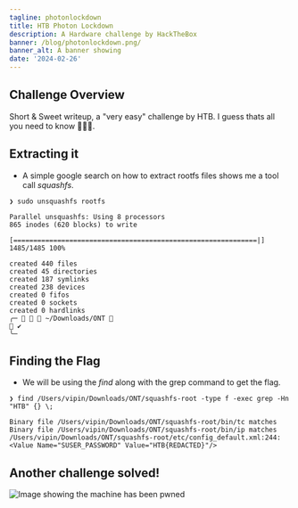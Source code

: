 ```yaml
---
tagline: photonlockdown
title: HTB Photon Lockdown
description: A Hardware challenge by HackTheBox
banner: /blog/photonlockdown.png/
banner_alt: A banner showing
date: '2024-02-26'
---
```

## Challenge Overview

Short & Sweet writeup, a "very easy" challenge by HTB. I guess thats all you need to know 🤷🏾‍♂️.

## Extracting it

- A simple google search on how to extract rootfs files shows me a tool call *squashfs*.

```bash:Terminal
❯ sudo unsquashfs rootfs

Parallel unsquashfs: Using 8 processors
865 inodes (620 blocks) to write

[=============================================================|] 1485/1485 100%

created 440 files
created 45 directories
created 187 symlinks
created 238 devices
created 0 fifos
created 0 sockets
created 0 hardlinks
╭─    ~/Downloads/ONT                                                   ✔
╰─
```

## Finding the Flag

- We will be using the *find* along with the grep command to get the flag.

```bash:Terminal
❯ find /Users/vipin/Downloads/ONT/squashfs-root -type f -exec grep -Hn "HTB" {} \;

Binary file /Users/vipin/Downloads/ONT/squashfs-root/bin/tc matches
Binary file /Users/vipin/Downloads/ONT/squashfs-root/bin/ip matches
/Users/vipin/Downloads/ONT/squashfs-root/etc/config_default.xml:244:<Value Name="SUSER_PASSWORD" Value="HTB{REDACTED}"/>
```
## Another challenge solved!

![Image showing the machine has been pwned](/blog/photonlockdownpics/pwnedphoton.png 'https://www.hackthebox.com/achievement/challenge/1573144/548')